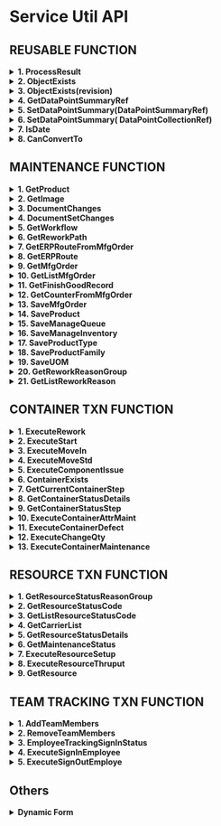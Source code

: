 # Service Util **API**

## REUSABLE FUNCTION

<details>
<summary><b>1. ProcessResult</b></summary>
This function is used for check the Result of ServiceTransaction MES success or not, this function will return boolean (success/not success) and return string text.

**Usage example**
```C#
string sMessage = "";
MoveInService oService = null;
MoveIn oServiceObject = null;
ResultStatus oResulstStatus = null;
oService = new MoveInService(AppSettings.ExCoreUserProfile);
oServiceObject = new MoveIn() { Container = new ContainerRef(ContainerName) };
oResultStatus = oService.ExecuteTransaction(oServiceObject);
bool statusMoveIn = ProcessResult(oResultStatus, ref sMessage, false);
```
**API**
```C#
bool ProcessResult(ResultStatus Result, ref string ResultMessage, bool IgnoreException = true)
```
</details>

<details>
<summary><b>2. ObjectExists</b></summary>
This function is usedfor check whether certain object is exists or not

**Usage example**
```C#
MfgOrderMaintService oService = null;
MfgOrderMaint oServiceObject = null;
//check object exists
oService = new MfgOrderMaintService(AppSettings.ExCoreUserProfile);
bool bObjectExists = ObjectExists(oService, new MfgOrderMaint(), Name);
// Prepare Object
oServiceObject = new MfgOrderMaint();
if (bObjectExists)
{
    oServiceObject.ObjectToChange = new NamedObjectRef(Name);
    oService.BeginTransaction();
    oService.Load(oServiceObject);
}
```
**API**
```C#
bool ObjectExists(dynamic ServiceRef, dynamic ServiceObject, string Name)
```
</details>

<details>
<summary><b>3. ObjectExists(revision)</b></summary>
This function is usedfor check whether certain object revision is exists or not

**Usage example**
```C#
ProductMaintService oService = null;
ProductMaint oServiceObject = null;
//check object exists
oService = new ProductMaintService(AppSettings.ExCoreUserProfile);
bool bObjectExists = ObjectExists(oService, new ProductMaint(), Name, Revision);
// Prepare Object
oServiceObject = new ProductMaint();
if (bObjectExists)
{
    oServiceObject.ObjectToChange = new RevisionObjectRef(Name);
    oService.BeginTransaction();
    oService.Load(oServiceObject);
}
```
**API**
```C#
bool ObjectExists(dynamic ServiceRef, dynamic ServiceObject, string Name, string Revision)
```
</details>

<details>
<summary><b>4. GetDataPointSummaryRef</b></summary>
This function is used for get the objects of the DataCollection, so if we don't know the name of Data Collection, we can used this function to get automatically the DataCollectionDef Object Automatically.

**Usage example**
```C#
string DataCollectionName = "";
string DataCollectionRev = "";
MoveInService oService = null;
MoveIn oServiceObject = null;
oService = new MoveInService(AppSettings.ExCoreUserProfile);
DataPointSummary oDataPointSummaryRef = GetDataPointSummaryRef(oService, oServiceObject, new MoveIn_Request(), new MoveIn_Info(), ref DataCollectionName, ref DataCollectionRev);
```
**API**
```C#
DataPointSummary GetDataPointSummaryRef(dynamic Service, dynamic ServiceObject, dynamic ServiceObject_Request, dynamic ServiceObject_Info, ref string DataCollectionName, ref string DataCollectionRev)
```
</details>

<details>
<summary><b>5. SetDataPointSummary(DataPointSummaryRef)</b></summary>
This function for set the object data collection, this function commonly is combined with GetDataPointSummaryRef

**Usage example**
```C#
string DataCollectionName = "";
string DataCollectionRev = "";
MoveInService oService = null;
MoveIn oServiceObject = null;
oService = new MoveInService(AppSettings.ExCoreUserProfile);
DataPointSummary oDataPointSummaryRef = GetDataPointSummaryRef(oService, oServiceObject, new MoveIn_Request(), new MoveIn_Info(), ref DataCollectionName, ref DataCollectionRev);
oServiceObject.ParametricData = SetDataPointSummary(oDataPointSummaryRef, DataPoints);
```
**API**
```C#
DataPointSummary SetDataPointSummary(DataPointSummary DataPointSummaryRef, DataPointDetails[] DataPoints)
```
</details>

<details>
<summary><b>6. SetDataPointSummary( DataPointCollectionRef)</b></summary>
This function for set the object data collection

**Usage example**
```C#
string DataCollectionName = "";
string DataCollectionRev = "";
MoveInService oService = null;
MoveIn oServiceObject = null;
oService = new MoveInService(AppSettings.ExCoreUserProfile);
oServiceObject.DataCollectionDef = new RevisionedObjectRef() { Name = DataCollectionName, Revision = DataCollectionRev, RevisionOfRecord = (DataCollectionRev == "") };
oServiceObject.ParametricData = SetDataPointSummary(oServiceObject.DataCollectionDef, DataPoints);
```
**API**
```C#
DataPointSummary SetDataPointSummary(object DataCollectionRef, DataPointDetails[] DataPoints)
```
</details>

<details>
<summary><b>7. IsDate</b></summary>
This function for set the object data collection

**Usage example**
```C#
ServiceUtil oServiceUtil = new ServiceUtil();
bool result = oServiceUtil.IsDate("05/29/2015 05:50 AM");
```
**API**
```C#
bool IsDate(string input)
```
</details>

<details>
<summary><b>8. CanConvertTo</b></summary>
This function for check whether the String can convert to double or not

**Usage example**
```C#
ServiceUtil oServiceUtil = new ServiceUtil();
if (oServiceUtil.CanCovertTo("3", "System.Double"))
{
    MessageBox.Show("Can!");
}
else
{
    MessageBox.Show("Can't!");
}
```
**API**
```C#
bool CanCovertTo(string testString, string testType)
```
</details>


## MAINTENANCE FUNCTION

<details>
<summary><b>1. GetProduct</b></summary>
This function is used for Get the details product from certain String product name

**Usage example**
```C#
ServiceUtil oServiceUtil = new ServiceUtil();
ProductChanges oProduct = GetProduct("Name Product");
```
**API**
```C#
ProductChanges GetProduct(string ProductName, string ProductRevision = "", bool IgnoreException = true)
```
</details>

<details>
<summary><b>2. GetImage</b></summary>
This function is used when we want to getting the Details of Image that available on MES Opcenter

**Usage example**
```C#
isImageChanges oImage = oServiceUtil.GetImage('Name of Document');
if (oImage != null)
{
    pictureBox1.Load(oImage.Identifier.ToString());
}
```
**API**
```C#
public isImageChanges GetImage(string Image, string ImageRevision = "", bool IgnoreException = true)
```
</details>

<details>
<summary><b>3. DocumentChanges</b></summary>
This function is used to get the details of Document

**Usage example**
```C#
DocumentChanges oDocument = oServiceUtil.GetDocument('Name of Document');
if (oDocument != null)
{
    axAcroPDF1.src = oDocument.Identifier.ToString();
}
```
**API**
```C#
public DocumentChanges GetDocument(string Document, string DocumentRevision = "", bool IgnoreException = true)
```
</details>

<details>
<summary><b>4. DocumentSetChanges</b></summary>
This function is used to get the details of Document set, document set is collection of document

**Usage example**
```C#
DocumentSetChanges oDocumentSet = oServiceUtil.GetDocumentSet("Name of Document Set");
if (oDocumentSet != null)
{
    if (oDocumentSet.DocumentEntries.Length > 0)
    {
        DocumentChanges oDocument = oServiceUtil.GetDocument(oDocumentSet.DocumentEntries[0].Document.Name);
        if (oDocument != null)
        {
            axAcroPDF1.src = oDocument.Identifier.ToString();
        }
    }
}
```
**API**
```C#
public DocumentSetChanges GetDocumentSet(string DocumentSetName, bool IgnoreException = true)
```
</details>

<details>
<summary><b>5. GetWorkflow</b></summary>
This function is used for Get the details Workflow from certain String Workflow name

**Usage example**
```C#
ServiceUtil oServiceUtil = new ServiceUtil();
WorkflowChanges oWorkflow = oServiceUtil.GetWorkflow("Name Workflow");
```
**API**
```C#
WorkflowChanges GetWorkflow(string WorkflowName, string WorkflowRevision = "", bool IgnoreException = true)
```
</details>

<details>
<summary><b>6. GetReworkPath</b></summary>
This function is used for getting the list of path rework within container

**Usage example**
```C#
string[] listDataCollectionName = new string[] { "Laser Marking Minime", "Pump & PCBA Assy Minime", "HI-POT Minime", "FCT Minime", "Visual Checking Minime", "Backend Minime", "Laser Marking Ariel", "Pump & PCBA Assy Ariel", "HI-POT Ariel", "FCT Ariel", "Visual Checking Ariel", "Backend Ariel" };
ReworkPathChanges[] oStepRework = oServiceUtil.GetReworkPath("Minime Workflow", "testing-1", listDataCollectionName);
```
**API**
```C#
public ReworkPathChanges[] GetReworkPath(string WorkflowName, string ContainerName, string[] listDataCollectionName, string WorkflowRevision = "", bool IgnoreException = true)
```
</details>

<details>
<summary><b>7. GetERPRouteFromMfgOrder</b></summary>
This function is used for Get ERP Route from certain string Mfg Order name

**Usage example**
```C#
ServiceUtil oServiceUtil = new ServiceUtil();
ERPRouteChanges oERPRoute = oServiceUtil.GetERPRouteFromMfgOrder("Name Mfg Order");
```
**API**
```C#
ERPRouteChanges GetERPRouteFromMfgOrder(MfgOrderChanges oMfgOrder, bool IgnoreException = true)
```
</details>

<details>
<summary><b>8. GetERPRoute</b></summary>
This function is used for Get the details ERP Route from certain String ERP Route name

**Usage example**
```C#
ServiceUtil oServiceUtil = new ServiceUtil();
ERPRouteChanges oERPRoute = GetERPRoute("ERP Route Name");
```
**API**
```C#
ERPRouteChanges GetERPRoute(string ERPRouteName, string ERPRouteRevision = "", bool IgnoreException = true)
```
</details>

<details>
<summary><b>9. GetMfgOrder</b></summary>
This function is used for Get the details Mfg Order from certain String Mfg Order name

**Usage example**
```C#
MfgOrderChanges getMfgOrder = oServiceUtil.GetMfgOrder("Mfg Order Name");
```
**API**
```C#
MfgOrderChanges GetMfgOrder(string MfgOrderName, bool IgnoreException = true)
```
</details>

<details>
<summary><b>10. GetListMfgOrder</b></summary>
This function is used for Get all the list of Mfg Order

**Usage example**
```C#
ServiceUtil oServiceUtil = new ServiceUtil();
List<MfgOrderChanges> oMfgList = new List<MfgOrderChanges>();
```
**API**
```C#
NamedObjectRef[] GetListMfgOrder(bool IgnoreException = true)
```
</details>

<details>
<summary><b>11. GetFinishGoodRecord</b></summary>
This function is used for Getting all the record Container within the Mfg Order. And this function must be used Asynchronous method, otherwise will freeze your application.

**Usage example**
```C#
private Task<CurrentContainerStatus[]> hasil = null;

private string[] listDataCollectionName = new string[] { "Laser Marking Minime", "Pump & PCBA Assy Minime", "HI-POT Minime", "FCT Minime", "Visual Checking Minime", "Backend Minime", "Laser Marking Ariel", "Pump & PCBA Assy Ariel", "HI-POT Ariel", "FCT Ariel", "Visual Checking Ariel", "Backend Ariel" };

private async Task<CurrentContainerStatus[]> myFunc()
{
    ServiceUtil oServiceUtil = new ServiceUtil();
    var myTask = Task.Run(() => oServiceUtil.GetFinishGoodRecord("1936129", listDataCollectionName));
    return await myTask;
}

private void Yours_Event_Click(object sender, EventArgs e)
{
    this.hasil = myFunc();
}
```
**API**
```C#
CurrentContainerStatus[] GetFinishGoodRecord(string MfgOrderName, string[] listDataCollectionName, bool IgnoreException = true)
```
</details>

<details>
<summary><b>12. GetCounterFromMfgOrder</b></summary>
This function is used for counting the unit for specific resource (Unit Counter), and the return is integer.

**Usage example**
```C#
ServiceUtil oServiceUtil = new ServiceUtil();
Camstar.WCF.ObjectStack.wikResourceCounterChanges[] cResourceCounter = new wikResourceCounterChanges[1];
cResourceCounter[0] = new Camstar.WCF.ObjectStack.wikResourceCounterChanges() { Resource = new NamedObjectRef("BW01-NM1-LS"), wikCounterUnit = 1 };
bool result = oServiceUtil.SaveMfgOrder("1936129", "", "", "", "", "", "", 0, null, "", "", "", "", "", cResourceCounter);
if (result)
{
    MfgOrderChanges getMfgOrder = oServiceUtil.GetMfgOrder("1936129");
    MessageBox.Show("Success updated!" + " The Total is: " + oServiceUtil.GetCounterFromMfgOrder(getMfgOrder, "BW01-NM1-LS"));
}
```
**API**
```C#
int GetCounterFromMfgOrder(string MfgOrderName, string ResourceName, bool IgnoreException = true)
```
</details>

<details>
<summary><b>13. SaveMfgOrder</b></summary>
This function is used for Save a Mfg Order with several parameters

**Usage example**
```C#
ServiceUtil oServiceUtil = new ServiceUtil();
bool result = oServiceUtil.SaveMfgOrder("Mfg Order Name", "", "", "Product Name", "", "", "", 1000, null, "", oServiceUtil.IsDate("20/01/2021") == true ? "20/01/2021" : "", oServiceUtil.IsDate("20/02/2021") == true ? "20/02/2021" : "", "", "Released", null, "", "", true);
```
**API**
```C#
public bool SaveMfgOrder(string Name, string Description = "", string Notes = "", string ProductName = "", string ProductRevision = "", string WorkflowName = "", string WorkflowRevision = "", double Qty = 0, List<dynamic> MaterialList = null, string ERPRoute = "", string PlannedStartDate = "", string PlannedCompletedDate = "", string ReleaseDate = "", string OrderStatus = "", wikResourceCounterChanges[] wikListResourceCounter = null, string OrderType = "", string MfgLine = "", bool AutoCreateQueue = false, bool IgnoreException = true)
```
</details>

<details>
<summary><b>14. SaveProduct</b></summary>
This function for save a Product with several parameters

**Usage example**
```C#
ServiceUtil oServiceUtil = new ServiceUtil();
bool result = oServiceUtil.SaveProduct("70704543", "1", "", "This is a product description", "", "Finish Good")
```
**API**
```C#
bool SaveProduct(string ProductName, string Revision, string IsRevOfRcd = "", string Description = "", string Notes = "", string ProductType = "", string DocumentSet = "", string WorkflowName = "", string WorkflowRevision = "", string BOMName = "", string BOMRevision = "", string ProductFamily = "", string Procurement = "", string StartUOM = "", double StartQty = 0, bool IgnoreException = true)
```
</details>

<details>
<summary><b>15. SaveManageQueue</b></summary>
This function is used for save some material into certain queue, the list material is used `List<dynamic>`

**Usage example**
```C#
List<dynamic> cMaterialQueueDetails = new List<dynamic>();
cMaterialQueueDetails.Add(new isMaterialQueueDetailsChanges() { isProduct = new RevisionedObjectRef("Name Product"), isQty = 100, isQtyAvailable = 100, isUOM = new NamedObjectRef("Unit"), isRemovalStrategy = isRemovalStrategyEnum.FIFO, isSequence = 0, isConsumedQty = 0, isInventoryLocation = new NamedObjectRef(AppSettings.DefaultInventoryLocation) });
resultQueue = oServiceUtil.SaveManageQueue("Name Queue", "Name Mfg Order", cMaterialQueueDetails);
```
**API**
```C#
bool SaveManageQueue(string oQueue, string oMfgOrder = "", List<dynamic> MaterialQueueDetails = null, bool isActive = true, bool IgnoreException = true)
```
</details>

<details>
<summary><b>16. SaveManageInventory</b></summary>
This function is used for save single material into certain queue

**Usage example**
```C#
ServiceUtil oServiceUtil = new ServiceUtil();
if (oServiceUtil.SaveManageInventory("Mfg Order 1", "Default", "0310103600", "0310103600", 10000, "EA"))
{
    MessageBox.Show(oServiceUtil.LastResultMessage);
}
```
**API**
```C#
bool SaveManageInventory(string NameMaterialQueue, string ManageInventory, string ProductNumber, string BatchNumber = "", double Qty = 0, string UOM = "", bool IgnoreException = true)
```
</details>

<details>
<summary><b>17. SaveProductType</b></summary>
This function is used for save product Type

**Usage example**
```C#
ServiceUtil oServiceUtil = new ServiceUtil();
if (oServiceUtil.SaveProductType("Finish Good", "This is Type Finish Good"))
{
    MessageBox.Show(oServiceUtil.LastResultMessage);
}
```
**API**
```C#
bool SaveProductType(string Name, string Description = "", bool IgnoreException = true)
```
</details>

<details>
<summary><b>18. SaveProductFamily</b></summary>
This function is used for save product Family

**Usage example**
```C#
ServiceUtil oServiceUtil = new ServiceUtil();
if (oServiceUtil.SaveProductFamily("135", "PCB Assy"))
{
    MessageBox.Show(oServiceUtil.LastResultMessage);
}
```
**API**
```C#
bool SaveProductFamily(string Name, string Description = "", string WorkflowName = "", string WorkflowRevision = "", string DocumentSet = "", string ContainerNumberingRule = "", bool IgnoreException = true)
```
</details>

<details>
<summary><b>19. SaveUOM</b></summary>
This function is used for save UOM

**Usage example**
```C#
ServiceUtil oServiceUtil = new ServiceUtil();
if (oServiceUtil.SaveUOM("EA", "Each"))
{
    MessageBox.Show(oServiceUtil.LastResultMessage);
}
```
**API**
```C#
bool SaveUOM(string Name, string Description = "", bool IgnoreException = true)
```
</details>

<details>
<summary><b>20. GetReworkReasonGroup</b></summary>
This function is used for getting the details of Rework Reason Group

**Usage example**
```C#
ServiceUtil oServiceUtil = new ServiceUtil();
ReworkReasonGroupChanges groupReasonRework = oServiceUtil.GetReworkReasonGroup();
```
**API**
```C#
ReworkReasonGroupChanges GetReworkReasonGroup(string ReworkReasonGroupName = "Default", bool IgnoreException = true)
```
</details>

<details>
<summary><b>21. GetListReworkReason</b></summary>
This function is used to get all the list of rework reason 

**Usage example**
```C#
ServiceUtil oServiceUtil = new ServiceUtil();
NamedObjectRef[] listReworkReason = oServiceUtil.GetListReworkReason();
```
**API**
```C#
NamedObjectRef[] GetListReworkReason(bool IgnoreException = true)
```
</details>

## CONTAINER TXN FUNCTION

<details>
<summary><b>1. ExecuteRework</b></summary>
This function is used for Executing Rework to the certain Container

**Usage example**
```C#
if (oServiceUtil.ExecuteRework("7070223900-06", "ReasonRework", "Repair", "BW-NM01-R"))
{
    MessageBox.Show(oServiceUtil.LastResultMessage);
}
```
**API**
```C#
bool ExecuteRework(string ContainerName, string ReworkReason, string Path = "", string Resource = "", bool IgnoreException = true)
```
</details>

<details>
<summary><b>2. ExecuteStart</b></summary>
This function is used for Create or Start a Container

**Usage example**
```C#
ServiceUtil oServiceUtil = new ServiceUtil();
if (oServiceUtil.ExecuteStart("7070223900-06", "MfgMinime01", "7070223900", "1", "Minime Workflow", "1", "Unit", "Production", "Normal", "", 100, "Unit", "", "", ""))
{
    MessageBox.Show(oServiceUtil.LastResultMessage);
}
```
**API**
```C#
bool ExecuteStart(string ContainerName, string MfgOrder = "", string ProductName = "", string ProductRevision = "", string WorkflowName = "", string WorkflowRevision = "", string Level = "", string Owner = "", string StartReason = "", string PriorityCode = "", double Qty = 0, string UOM = "", string Comments = "", string EmployeeName = "", string TxnDateStr = "", bool IgnoreException = true)
```
</details>

<details>
<summary><b>3. ExecuteMoveIn</b></summary>
This function is used for Executing MoveIn to the certain Container

**Usage example**
```C#
ServiceUtil oServiceUtil = new ServiceUtil();
DataPointDetails[] cDataPoint = new DataPointDetails[1];
cDataPoint[0] = new DataPointDetails() { DataName = "Weight", DataValue = "100", DataType = DataTypeEnum.Decimal };
if (oServiceUtil.ExecuteMoveIn("7070233900-02", "BW01-NM1-BE", "", "", cDataPoint))
{
    MessageBox.Show(oServiceUtil.LastResultMessage);
}
```
**API**
```C#
bool ExecuteMoveIn(string ContainerName, string ResourceName, string DataCollectionName = "", string DataCollectionRev = "", DataPointDetails[] DataPoints = null, string CarrierName = "", bool AttachDetachCarrier = false, bool EnforceResource = false, string Comments = "", string EmployeeName = "", string TxnDateStr = "", bool IgnoreException = true)
```
</details>

<details>
<summary><b>4. ExecuteMoveStd</b></summary>
This function is used for Executing MoveStd to the certain Container

**Usage example**
```C#
ServiceUtil oServiceUtil = new ServiceUtil();
Camstar.WCF.ObjectStack.DataPointDetails[] cDataPoint = new Camstar.WCF.ObjectStack.DataPointDetails[4];
cDataPoint[0] = new Camstar.WCF.ObjectStack.DataPointDetails() { DataName = "Step 1, GND", DataValue = "100", DataType = DataTypeEnum.Decimal };
cDataPoint[1] = new Camstar.WCF.ObjectStack.DataPointDetails() { DataName = "Step 2, AC Withstand", DataValue = "100", DataType = DataTypeEnum.Decimal };
cDataPoint[2] = new Camstar.WCF.ObjectStack.DataPointDetails() { DataName = "Step 3, AC Withstand", DataValue = "100", DataType = DataTypeEnum.Decimal };
cDataPoint[3] = new Camstar.WCF.ObjectStack.DataPointDetails() { DataName = "Pass/Fail HI-POT", DataValue = "Pass", DataType = DataTypeEnum.String };
if (oServiceUtil.ExecuteMoveStd("7070233900-04", "", "", "HI-POT Data", "", cDataPoint))
{
    MessageBox.Show(oServiceUtil.LastResultMessage);
}
```
**API**
```C#
bool ExecuteMoveStd(string ContainerName, string ToResourceName = "", string Resource = "", string DataCollectionName = "", string DataCollectionRev = "", DataPointDetails[] DataPoints = null, string CarrierName = "", bool AttachDetachCarrier = false, string Comments = "", string EmployeeName = "", string TxnDateStr = "", bool IgnoreException = true)
```
</details>

<details>
<summary><b>5. ExecuteComponentIssue</b></summary>
This function is used for Executing Component Issued or comsume Material to the certain Container.

**Usage example**
```C#
List<dynamic> cIssueDetailList = new List<dynamic>();
cIssueDetailList.Add(new IssueActualDetail { Product = new RevisionedObjectRef("1350055900"), FromLot = "1350091901TB:500373230VHW:007SW:V04212630001252", QtyIssued = 1.728});
if(oServiceUtil.ExecuteComponentIssue("1947575-001", cIssueDetailList))
{
    Console.WriteLine("success");
} else
{
    Console.WriteLine("failed");
}
```
If we've ever comsume material before, and will consume with same product and qty, we need put **Issue Difference Reason**
```C#
ServiceUtil oServiceUtil = new ServiceUtil();
List<dynamic> cIssueDetailList = new List<dynamic>();
cIssueDetailList.Add(new IssueActualDetail { Product = new RevisionedObjectRef("1350055900"), QtyIssued = 1, FromLot = "1350091901TB:500373230VHW:007SW:V04212630001252", IssueDifferenceReason = new NamedObjectRef("Customer") });
if (oServiceUtil.ExecuteComponentIssue("testing2", cIssueDetailList))
{
    Console.WriteLine("success");
}
else
{
    Console.WriteLine("failed");
}
```
**API**
```C#
bool ExecuteComponentIssue(string ContainerName, List<dynamic> IssueDetailList = null, bool IgnoreException = true)
```
</details>

<details>
<summary><b>6. ContainerExists</b></summary>
This function is used for check a container whether container exists or not

**Usage example**
```C#
ServiceUtil oServiceUtil = new ServiceUtil();
if (oServiceUtil.ContainerExists("7070233900-04"))
{
    MessageBox.Show("Container Exists");
} else
{
    MessageBox.Show("Container doesn't exists");
}
```
**API**
```C#
bool ContainerExists(string ContainerName, bool IgnoreException = true)
```
</details>

<details>
<summary><b>7. GetCurrentContainerStep</b></summary>
This function is used to get the current step from certain container

**Usage example**
```C#
ServiceUtil oServiceUtil = new ServiceUtil();
string result = oServiceUtil.GetCurrentContainerStep("Name of Container");
```
**API**
```C#
string GetCurrentContainerStep(string ContainerName, bool IgnoreException = true)
```
</details>

<details>
<summary><b>8. GetContainerStatusDetails</b></summary>
This function is used for Get the details of container from a certain Container

**Usage example**
```C#
ServiceUtil oServiceUtil = new ServiceUtil();

CurrentContainerStatus oCurrentContainerStatus = oServiceUtil.GetContainerStatusDetails("7070233900-04", "FCT Data");
if (oCurrentContainerStatus != null)
{
    MessageBox.Show("Container: " + oCurrentContainerStatus.ContainerName.ToString() + "\n" +
                    "Product: " + oCurrentContainerStatus.ProductName.ToString() + "\n" +
                    "Workflow: " + oCurrentContainerStatus.WorkflowName.ToString() + "\n" +
                    "Quantity: " + oCurrentContainerStatus.Qty.ToString());
}
```
**API**
```C#
CurrentContainerStatus GetContainerStatusDetails(string ContainerName, string DataCollectionName = "", string DataCollectionRev = "", bool IgnoreException = true)
```
</details>

<details>
<summary><b>9. GetContainerStatusStep</b></summary>
This function is used for Get the currennt step of container from a certain Container

**Usage example**
```C#
ServiceUtil oServiceUtil = new ServiceUtil();
string currentStep = oServiceUtil.GetContainerStatusDetails("7070233900-04", "FCT Data");
if (currentStep != "")
{
    MessageBox.Show("Container: " + oCurrentContainerStatus.ContainerName.ToString() + "\n" +
                    "Product: " + oCurrentContainerStatus.ProductName.ToString() + "\n" +
                    "Workflow: " + oCurrentContainerStatus.WorkflowName.ToString() + "\n" +
                    "Quantity: " + oCurrentContainerStatus.Qty.ToString());
}
```
**API**
```C#
public string GetContainerStatusStep(string ContainerName, string DataCollectionName = "", string DataCollectionRev = "", bool IgnoreException = true)
```
</details>

<details>
<summary><b>10. ExecuteContainerAttrMaint</b></summary>
This function is used to store data and attach container, this value will move alongside with the container.

**Usage example**
```C#
ServiceUtil oServiceUtil = new ServiceUtil();
Camstar.WCF.ObjectStack.ContainerAttrDetail[] cDataAttr = new Camstar.WCF.ObjectStack.ContainerAttrDetail[2];
cDataAttr[0] = new Camstar.WCF.ObjectStack.ContainerAttrDetail() { Name = "Repair", DataType = Camstar.WCF.ObjectStack.TrivialTypeEnum.Integer, AttributeValue = "2", IsExpression = false };
cDataAttr[1] = new Camstar.WCF.ObjectStack.ContainerAttrDetail() { Name = "Testing", DataType = Camstar.WCF.ObjectStack.TrivialTypeEnum.Integer, AttributeValue = "100", IsExpression = false };
bool attrResult = oServiceUtil.ExecuteContainerAttrMaint("CoffeMachine-2", cDataAttr);
if (attrResult)
{
    MessageBox.Show("Execution Attribute Container Success");
} else {
    MessageBox.Show("Execution Attribute Container Failed");
}
```
**API**
```C#
bool ExecuteContainerAttrMaint(string ContainerName, ContainerAttrDetail[] Attributes, string Comments = "", string EmployeeName = "", string TxnDateStr = "", bool IgnoreException = true)
```
</details>

<details>
<summary><b>11. ExecuteContainerDefect</b></summary>
This function is used to record the defect with the action, so this function is usually used in Repair

**Usage example**
```C#
ServiceUtil oServiceUtil = new ServiceUtil();
Camstar.WCF.ObjectStack.ContainerDefectDetail[] cDefectList = new Camstar.WCF.ObjectStack.ContainerDefectDetail[2];
cDefectList[0] = new Camstar.WCF.ObjectStack.ContainerDefectDetail() { Container = new ContainerRef("testing-1"), DefectCount = 1, ReasonCode = new NamedObjectRef("Engineering"), wikNGType = new Primitive<string>() { Value = "NG" }, wikCheckedBy = new Primitive<string>() {  Value = "NARTO" }, wikRepairedBy = new Primitive<string>() { Value = "JACK" }, wikRepairItem = new Primitive<string>() { Value = "Change Plug" }, wikReplacedPN = new Primitive<string>() { Value = "1092374" } };
cDefectList[1] = new Camstar.WCF.ObjectStack.ContainerDefectDetail() { Container = new ContainerRef("testing-1"), DefectCount = 1, ReasonCode = new NamedObjectRef("Production"), wikNGType = new Primitive<string>() { Value = "NG" }, wikCheckedBy = new Primitive<string>() { Value = "NARTO" }, wikRepairedBy = new Primitive<string>() { Value = "JACK" }, wikRepairItem = new Primitive<string>() { Value = "Change Cable" }, wikReplacedPN = new Primitive<string>() { Value = "1092374" } };

bool result = oServiceUtil.ExecuteContainerDefect("testing-1", cDefectList);
if (result)
{
    MessageBox.Show("Success updated Container Defect");
} else
{
    MessageBox.Show("Failed!");
}
```
**API**
```C#
bool ExecuteContainerDefect(string ContainerName, ContainerDefectDetail[] DefectsList, string Comments = "", string EmployeeName = "", string TxnDateStr = "", bool IgnoreException = true)
```
</details>

<details>
<summary><b>12. ExecuteChangeQty</b></summary>
This function is used to scrap the container

**Usage example**
```C#
ServiceUtil oService = new ServiceUtil();
Camstar.WCF.ObjectStack.ChangeQtyDetails[] cChangeQtyDetails = new Camstar.WCF.ObjectStack.ChangeQtyDetails[1];
cChangeQtyDetails[0] = new Camstar.WCF.ObjectStack.ChangeQtyDetails() { sswReasonCodeName = new Primitive<string>() { Value = "Production" }, Container = new ContainerRef("1936129-CM2"), ChangeQtyType = new Primitive<int>() { Value = 2 }, Qty = new Primitive<double>() { Value = 1 } };
bool oResult = oService.ExecuteChangeQty("1936129-CM2", cChangeQtyDetails, "", "Administrator");
if (oResult)
{
    MessageBox.Show("Success");
} else
{
    MessageBox.Show("Failed!");
}
```
**API**
```C#
 bool ExecuteChangeQty(string ContainerName, ChangeQtyDetails[] ChangeQtyDetailsList, string Comments = "", string EmployeeName = "", string TxnDateStr = "", bool IgnoreException = true)
```
</details>

<details>
<summary><b>13. ExecuteContainerMaintenance</b></summary>
This function is used to change the information of the container, maybe want to change Mfg Order / PO

**Usage example**
```C#
ServiceUtil oService = new ServiceUtil();
ContainerMaintDetail oMaintDetail = new ContainerMaintDetail() { MfgOrder = new NamedObjectRef("testing-order") };
bool bResult = oService.ExecuteContainerMaintenance("testing-1", oMaintDetail);
if (bResult)
{
    MessageBox.Show("Success");
}
else
{
    MessageBox.Show("Failed");
}
```
**API**
```C#
bool ExecuteContainerMaintenance(string ContainerName, ContainerMaintDetail MaintDetail , string Comments = "", string EmployeeName = "", string TxnDateStr = "", bool IgnoreException = true)
```
</details>

## RESOURCE TXN FUNCTION

<details>
<summary><b>1. GetResourceStatusReasonGroup</b></summary>
This function is used to get the ResourceReasonGroup from Name of Resource Group, or we can get the name from Status Code Reason Group

**Usage example**
```C#
ServiceUtil oServiceUtil = new ServiceUtil();
ResStatusReasonGroupChanges oStatusReason = oServiceUtil.GetResourceStatusReasonGroup("Name StatusReason Group");
ComboBox.DataSource = oStatusReason.Entries;
```
**API**
```C#
ResStatusReasonGroupChanges GetResourceStatusReasonGroup(string StatusCodeName, bool IgnoreException = true)
```
</details>

<details>
<summary><b>2. GetResourceStatusCode</b></summary>
This function is used for get the details of Resource Status Code

**Usage example**
```C#
ServiceUtil oServiceUtil = new ServiceUtil();
ResourceStatusCodeChanges oStatusCode = oServiceUtil.GetResourceStatusCode("Name of Status Code");
```
**API**
```C#
ResourceStatusCodeChanges GetResourceStatusCode(string StatusCodeName, bool IgnoreException = true)
```
</details>

<details>
<summary><b>3. GetListResourceStatusCode</b></summary>
This function is used for get the list of resource status code

**Usage example**
```C#
NamedObjectRef[] oStatusCodeList = oServiceUtil.GetListResourceStatusCode();
if (oStatusCodeList != null)
{
    ComboBox.DataSource = oStatusCodeList;
}
```
**API**
```C#
NamedObjectRef[] GetListResourceStatusCode(bool IgnoreException = true)
```
</details>

<details>
<summary><b>4. GetCarrierList</b></summary>
This function is used for get all the list of Carrier Name

**Usage example**
```C#
NamedObjectRef[] oCarrierList = oServiceUtil.GetCarrierList();
if (oCarrierList != null)
{
    ComboBox.DataSource = oCarrierList;
}
```
**API**
```C#
NamedObjectRef[] GetCarrierList(bool IgnoreException = true)
```
</details>

<details>
<summary><b>5. GetResourceStatusDetails</b></summary>
This function is used to get the status of certain resource

**Usage example**
```C#
ServiceUtil oServiceUtil = new ServiceUtil();
ResourceStatusDetails oResourceStatusDetails = oServiceUtil.GetResourceStatusDetails("BW01-NA1-BE");
if (oResourceStatusDetails != null)
{
    string sStatusCode = "";
    string sReasonStatus = "";
    if (oResourceStatusDetails.Status != null) sStatusCode = oResourceStatusDetails.Status.Name;
    if (oResourceStatusDetails.Reason != null) sReasonStatus = oResourceStatusDetails.Reason.Name;
    MessageBox.Show("StatusCode: " + sStatusCode + "\n" +
                    "Reason: " + sReasonStatus);
}
```
**API**
```C#
ResourceStatusDetails GetResourceStatusDetails(string ResourceName, bool IgnoreException = true)
```
</details>

<details>
<summary><b>6. GetMaintenanceStatus</b></summary>
This function is used to get the list of Maintenance from certain resource name

**Usage example**
```C#
ServiceUtil oServiceUtil = new ServiceUtil();
GetMaintenanceStatusDetails[] oMaintenanceStatus = oServiceUtil.GetGetMaintenanceStatus("Name of Resource");
DataGrid.DataSource = oMaintenanceStatus;
```
**API**
```C#
GetMaintenanceStatusDetails[] GetGetMaintenanceStatus(string ResourceName, bool IgnoreException = true)
```
</details>

<details>
<summary><b>7. ExecuteResourceSetup</b></summary>
This function is used for set the status of resource

**Usage example**
```C#
ServiceUtil oServiceUtil = new ServiceUtil();
if (oServiceUtil.ExecuteResourceSetup("BW01-NA3-LS", "Engineering Time", "Equipment Experiments"))
{
    MessageBox.Show(oServiceUtil.LastResultMessage);
}
```
**API**
```C#
bool ExecuteResourceSetup(string ResourceName, string Status = "", string Reason = "", string Comments = "", string EmployeeName = "", string TxnDate = "", bool IgnoreException = true)
```
</details>

<details>
<summary><b>8. ExecuteResourceThruput</b></summary>
This function is used to increase the thruput of certain resource

**Usage example**
```C#
ServiceUtil oServiceUtil = new ServiceUtil();
if (oServiceUtil.ExecuteResourceThruput("BW01-NM1-LS", 1, "unit", "0310103600"))
{
    MessageBox.Show(oServiceUtil.LastResultMessage);
}
```
**API**
```C#
bool ExecuteResourceThruput(string ResourceName, double Qty = 0, string UOM = "", string ProductName = "", string ProductRevision = "", string Comments = "", string EmployeeName = "", string TxnDate = "", bool IgnoreException = true)
```
</details>

<details>
<summary><b>9. GetResource </b></summary>
This function is used to get the details of Resource

**Usage example**
```C#
ResourceChanges oResource = oServiceUtil.GetResource("Name of Resource");
```
**API**
```C#
public ResourceChanges GetResource(string ResourceName, bool IgnoreException = true)
```
</details>

## TEAM TRACKING TXN FUNCTION

<details>
<summary><b>1. AddTeamMembers</b></summary>
This function is used to add some employee to certain Team

**Usage example**
```C#
ServiceUtil oServiceUtil = new ServiceUtil();
List<dynamic> cEmployeeList = new List<dynamic>();
cEmployeeList.Add(new NamedObjectRef("Administrator"));
cEmployeeList.Add(new NamedObjectRef("CamstarAdmin" ));
oServiceUtil.AddTeamMembers("TeamLaser", cEmployeeList);
```
**API**
```C#
bool AddTeamMembers(string TeamName, List<dynamic> EmployeeList, bool IgnoreException = true)
```
</details>

<details>
<summary><b>2. RemoveTeamMembers</b></summary>
This function is used to remove some employee to certain Team

**Usage example**
```C#
ServiceUtil oServiceUtil = new ServiceUtil();
List<dynamic> cEmployeeList = new List<dynamic>();
cEmployeeList.Add(new NamedObjectRef("Administrator"));
cEmployeeList.Add(new NamedObjectRef("CamstarAdmin"));
oServiceUtil.RemoveTeamMembers("TeamLaser", cEmployeeList);
```
**API**
```C#
bool RemoveTeamMembers(string TeamName, List<dynamic> EmployeeList, bool IgnoreException = true)
```
</details>

<details>
<summary><b>3. EmployeeTrackingSignInStatus</b></summary>
This function is used to get the list area working of employee which still sign in

**Usage example**
```C#
ServiceUtil oService = new ServiceUtil();
mdTeamTrackingStatus[] oList = oService.EmployeeTrackingSignInStatus("Administrator");
if (oList.Length > 0)
{
    //Print your object in here
}
```
**API**
```C#
mdTeamTrackingStatus[] EmployeeTrackingSignInStatus(string NameEmployee, bool IgnoreException = true)
```
</details>

<details>
<summary><b>4. ExecuteSignInEmployee</b></summary>
This function is used to Sign In employee to specific area can be resource, operation, spec, workcenter, workcell, workstation.

**Usage example**
```C#
ServiceUtil oService = new ServiceUtil();
bool statusSignIn = oService.ExecuteSignInEmployee("Administrator", "BW01-NM1-LS");
if (statusSignIn) MessageBox.Show("Success Sign In");
else MessageBox.Show("Failed to Sign In");
```
**API**
```C#
bool ExecuteSignInEmployee(string NameEmployee, string Resource = "", string Operation = "", string Spec = "", string SpecRevision = "", string WorkCell = "", string WorkCenter = "", string Workstation = "",  bool IgnoreException = true)
```
</details>

<details>
<summary><b>5. ExecuteSignOutEmploye</b></summary>
This function is used to Sign Out employee, can be multiple area using 1 time execute.

**Usage example**
```C#
ServiceUtil oService = new ServiceUtil();
mdTeamTrackingStatus[] oList = oService.EmployeeTrackingSignInStatus("Administrator");
oList = oList.Take(oList.Count() - 1).ToArray();
bool statusSignIn = oService.ExecuteSignOutEmploye("Administrator", oList);
if (statusSignIn) MessageBox.Show("Success Sign Out");
else MessageBox.Show("Failed to Sign Out");

//or without list, by default will be sign out for all area list login of employee

ServiceUtil oService = new ServiceUtil();
bool statusSignIn = oService.ExecuteSignOutEmploye("Administrator");
if (statusSignIn) MessageBox.Show("Success Sign Out");
else MessageBox.Show("Failed to Sign Out");
```
**API**
```C#
ExecuteSignOutEmploye(string NameEmployee, mdTeamTrackingStatus[] oMdTeamTrackingStatuses = null, bool IgnoreException = true)
```
</details>



## Others

<details>
<summary><b>Dynamic Form</b></summary>

![Dynamic Form](./Images/DynamicForm.jpg)

**Usage example**
```C#
public string[] defectList = { "Defect 1", "Defect 2", "Defect 3", "Defect 4" };
private void Bt_GenerateDynamicForm_Click(object sender, EventArgs e)
{
  const int TEXTBOX_WIDTH = 300;
  const int TEXTBOX_HEIGHT = 30;
  const int SPACING = 20;
  List<TextBox> listTextBox = new List<TextBox>();
  List<System.Windows.Forms.Label> listLabels = new List<System.Windows.Forms.Label>();
  for(int i = 0; i < defectList.Length; i++)
  {
    listLabels.Add(new System.Windows.Forms.Label() { Text = defectList[i], Top = (i * (TEXTBOX_HEIGHT + SPACING) + SPACING) - 13, Left = 750, ForeColor = Color.Black, BackColor = Color.Transparent });
    listTextBox.Add(new TextBox() {Name = $"Tb_Action{i}", Width = TEXTBOX_WIDTH, Height = TEXTBOX_HEIGHT, Top = (i * (TEXTBOX_HEIGHT + SPACING) + SPACING) , Left = 750});
    this.Controls.Add(listTextBox[i]);
    this.Controls.Add(listLabels[i]);
  }
  Button BtAction = new Button() { Name = "Bt_SubmitAction", Text = "Submit Action", Left = 750, Width = 100, Top = (defectList.Length * (TEXTBOX_HEIGHT + SPACING) + SPACING), ForeColor = Color.Black, BackColor = Color.White };
  BtAction.Click += new EventHandler(DynamicButton_Click);
  this.Controls.Add(BtAction);
}
private void DynamicButton_Click(object sender, EventArgs e)
{
  string s = "";
  for (int i = 0; i < defectList.Length; i++)
  {
      s += "Action: " + defectList[i] + " = " + ((TextBox)this.Controls["Tb_Action1"]).Text +"\n";
  }
  MessageBox.Show(s);
}
```
</details>